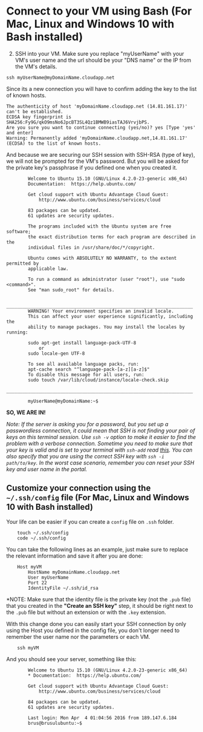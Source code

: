 # Connect to your VM using Bash (For Mac, Linux and Windows 10 with Bash installed)


2. SSH into your VM. Make sure you replace "myUserName" with your VM's user name and the url should be your "DNS name" or the IP from the VM's details.

    
```Shell
ssh myUserName@myDomainName.cloudapp.net
```

Since its a new connection you will have to confirm adding the key to the list of known hosts.

```Shell
The authenticity of host 'myDomainName.cloudapp.net (14.81.161.17)' can't be established.
ECDSA key fingerprint is SHA256:Fy9G/qkO9msNo6JpcBT3SL4Qz1BMWB9iasTAJ6VrvjbPS.
Are you sure you want to continue connecting (yes/no)? yes [Type 'yes' and enter]
Warning: Permanently added 'myDomainName.cloudapp.net,14.81.161.17' (ECDSA) to the list of known hosts.
```

And because we are securing our SSH session with SSH-RSA (type of key), we will not be prompted for the VM's password. But you will be asked for the private key's passphrase if you defined one when you created it. 
    
    
            Welcome to Ubuntu 15.10 (GNU/Linux 4.2.0-23-generic x86_64)
            Documentation:  https://help.ubuntu.com/

            Get cloud support with Ubuntu Advantage Cloud Guest:
                http://www.ubuntu.com/business/services/cloud

            83 packages can be updated.
            61 updates are security updates.

            The programs included with the Ubuntu system are free software;
            the exact distribution terms for each program are described in the
            individual files in /usr/share/doc/*/copyright.

            Ubuntu comes with ABSOLUTELY NO WARRANTY, to the extent permitted by
            applicable law.

            To run a command as administrator (user "root"), use "sudo <command>".
            See "man sudo_root" for details.

            _____________________________________________________________________
            WARNING! Your environment specifies an invalid locale.
            This can affect your user experience significantly, including the
            ability to manage packages. You may install the locales by running:

            sudo apt-get install language-pack-UTF-8
                or
            sudo locale-gen UTF-8

            To see all available language packs, run:
            apt-cache search "^language-pack-[a-z][a-z]$"
            To disable this message for all users, run:
            sudo touch /var/lib/cloud/instance/locale-check.skip
            _____________________________________________________________________

            myUserName@myDomainName:~$ 

**SO, WE ARE IN!**
    
*Note: If the server is asking you for a password, but you set up a passwordless connection, it could mean that SSH is not finding your pair of keys on this terminal session. Use `ssh -v` option to make it easier to find the problem with a verbose connection.
Sometime you need to make sure that your key is valid and is set to your terminal with `ssh-add` read [this](http://stackoverflow.com/questions/17846529/could-not-open-a-connection-to-your-authentication-agent).
You can also specify that you are using the correct SSH key with `ssh -i path/to/key`.
In the worst case scenario, remember you can reset your SSH key and user name in the portal.*

## Customize your connection using the `~/.ssh/config` file (For Mac, Linux and Windows 10 with Bash installed)

Your life can be easier if you can create a `config` file on `.ssh` folder.

```Shell
    touch ~/.ssh/config
    code ~/.ssh/config
```   
You can take the following lines as an example, just make sure to replace the relevant information and save it after you are done:

```Shell
    Host myVM
        HostName myDomainName.cloudapp.net
        User myUserName
        Port 22
        IdentityFile ~/.ssh/id_rsa
```

*NOTE: Make sure that the identity file is the private key (not the `.pub` file) that you created in the **"Create an SSH key"** step, it should be right next to the `.pub` file but without an extension or with the `.key` extension.

With this change done you can easily start your SSH connection by only using the Host you defined in the config file, you don't longer need to remember the user name nor the parameters or each VM.

```Shell
    ssh myVM
```
  And you should see your server, something like this:

            Welcome to Ubuntu 15.10 (GNU/Linux 4.2.0-23-generic x86_64)
            * Documentation:  https://help.ubuntu.com/

            Get cloud support with Ubuntu Advantage Cloud Guest:
                http://www.ubuntu.com/business/services/cloud

            84 packages can be updated.
            61 updates are security updates.

            Last login: Mon Apr  4 01:04:56 2016 from 189.147.6.184
            brus@brusulubuntu:~$ 


